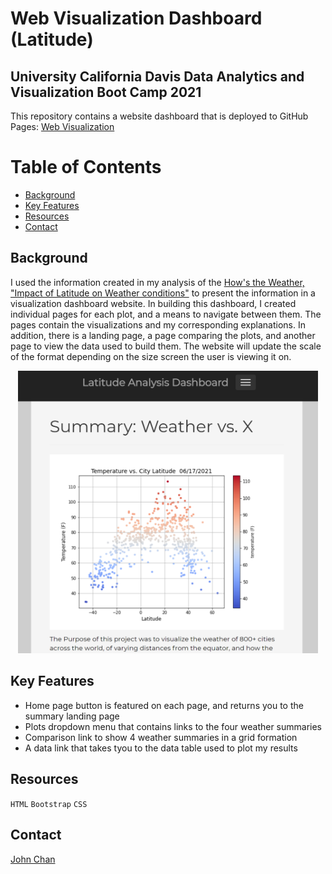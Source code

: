 # Web Visualization Dashboard (Latitude)
## University California Davis Data Analytics and Visualization Boot Camp 2021
This repository contains a website dashboard that is deployed to GitHub Pages:
  [Web Visualization](https://speedracer05.github.io/Web-Design-Challenge/index.html)

# Table of Contents
-   [Background](#background)
-   [Key Features](#key-features)
-   [Resources](#resources)
-   [Contact](#contact)



## Background
I used the information created in my analysis of the [How's the Weather, "Impact of Latitude on Weather conditions"](https://github.com/speedracer05/python-api-challenge) to present the information in a visualization dashboard website. In building this dashboard, I created individual pages for each plot, and a means to navigate between them. The pages contain the visualizations and my corresponding explanations. In addition, there is a landing page, a page comparing the plots, and another page to view the data used to build them. The website will update the scale of the format depending on the size screen the user is viewing it on.

<p align="center">
<img src="assets/Images/home_page.png" width="480">
</p>

## Key Features
- Home page button is featured on each page, and returns you to the summary landing page
- Plots dropdown menu that contains links to the four weather summaries
- Comparison link to show 4 weather summaries in a grid formation
- A data link that takes tyou to the data table used to plot my results

## Resources
`HTML`
`Bootstrap`
`CSS`



## Contact
[John Chan](https://github.com/speedracer05)
